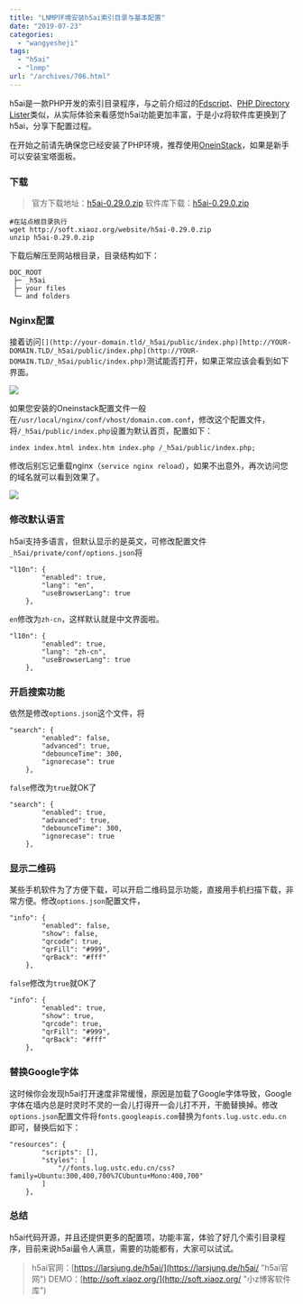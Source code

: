 ```yaml
---
title: "LNMP环境安装h5ai索引目录与基本配置"
date: "2019-07-23"
categories: 
  - "wangyesheji"
tags: 
  - "h5ai"
  - "lnmp"
url: "/archives/706.html"
---
```


h5ai是一款PHP开发的索引目录程序，与之前介绍过的[Fdscript](https://www.xiaoz.me/archives/7251)、[PHP Directory Lister](https://www.xiaoz.me/archives/7912)类似，从实际体验来看感觉h5ai功能更加丰富，于是小z将软件库更换到了h5ai，分享下配置过程。

在开始之前请先确保您已经安装了PHP环境，推荐使用[OneinStack](https://oneinstack.com/ "OneinStack")，如果是新手可以安装宝塔面板。

### 下载

> 官方下载地址：[h5ai-0.29.0.zip](https://release.larsjung.de/h5ai/h5ai-0.29.0.zip "h5ai-0.29.0.zip") 软件库下载：[h5ai-0.29.0.zip](http://soft.xiaoz.org/website/h5ai-0.29.0.zip "h5ai-0.29.0.zip")

```
#在站点根目录执行
wget http://soft.xiaoz.org/website/h5ai-0.29.0.zip
unzip h5ai-0.29.0.zip
```

下载后解压至网站根目录，目录结构如下：

```
DOC_ROOT
 ├─ _h5ai
 ├─ your files
 └─ and folders
```

### Nginx配置

接着访问`[](http://your-domain.tld/_h5ai/public/index.php)[http://YOUR-DOMAIN.TLD/_h5ai/public/index.php](http://YOUR-DOMAIN.TLD/_h5ai/public/index.php)`测试能否打开，如果正常应该会看到如下界面。

![](https://img-cloud.zhoujie218.top/wp-content/uploads/2019/07/snipaste_20171102_16042020190723.png)

如果您安装的Oneinstack配置文件一般在`/usr/local/nginx/conf/vhost/domain.com.conf`，修改这个配置文件，将`/_h5ai/public/index.php`设置为默认首页，配置如下：

```
index index.html index.htm index.php /_h5ai/public/index.php;
```

修改后别忘记重载nginx（`service nginx reload`），如果不出意外，再次访问您的域名就可以看到效果了。

![](https://img-cloud.zhoujie218.top/wp-content/uploads/2019/07/snipaste_20171102_16163920190723.png)

### 修改默认语言

h5ai支持多语言，但默认显示的是英文，可修改配置文件`_h5ai/private/conf/options.json`将

```
"l10n": {
        "enabled": true,
        "lang": "en",
        "useBrowserLang": true
    },
```

`en`修改为`zh-cn`，这样默认就是中文界面啦。

```
"l10n": {
        "enabled": true,
        "lang": "zh-cn",
        "useBrowserLang": true
    },
```

### 开启搜索功能

依然是修改`options.json`这个文件，将

```
"search": {
        "enabled": false,
        "advanced": true,
        "debounceTime": 300,
        "ignorecase": true
    },
```

`false`修改为`true`就OK了

```
"search": {
        "enabled": true,
        "advanced": true,
        "debounceTime": 300,
        "ignorecase": true
    },
```

### 显示二维码

某些手机软件为了方便下载，可以开启二维码显示功能，直接用手机扫描下载，非常方便。修改`options.json`配置文件，

```
"info": {
        "enabled": false,
        "show": false,
        "qrcode": true,
        "qrFill": "#999",
        "qrBack": "#fff"
    },
```

`false`修改为`true`就OK了

```
"info": {
        "enabled": true,
        "show": true,
        "qrcode": true,
        "qrFill": "#999",
        "qrBack": "#fff"
    },
```

### 替换Google字体

这时候你会发现h5ai打开速度非常缓慢，原因是加载了Google字体导致，Google字体在墙内总是时灵时不灵的一会儿打得开一会儿打不开，干脆替换掉。修改`options.json`配置文件将`fonts.googleapis.com`替换为`fonts.lug.ustc.edu.cn`即可，替换后如下：

```
"resources": {
        "scripts": [],
        "styles": [
            "//fonts.lug.ustc.edu.cn/css?family=Ubuntu:300,400,700%7CUbuntu+Mono:400,700"
        ]
    },
```

### 总结

h5ai代码开源，并且还提供更多的配置项，功能丰富，体验了好几个索引目录程序，目前来说h5ai最令人满意，需要的功能都有，大家可以试试。

> h5ai官网：[https://larsjung.de/h5ai/](https://larsjung.de/h5ai/ "h5ai官网") DEMO：[http://soft.xiaoz.org/](http://soft.xiaoz.org/ "小z博客软件库")
